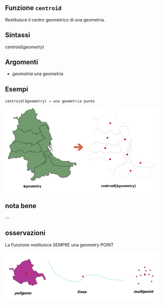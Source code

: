 ## Funzione `centroid`

Restituisce il centro geometrico di una geometria.

## Sintassi

centroid(*geometry*)

## Argomenti

* *geometria* una geometria

## Esempi

`centroid($geometry) → una geometria punto`

<img src="/img/geometria/centroid/centroid1.png">

## nota bene

--

## osservazioni

La Funzione restituisce SEMPRE una geometry POINT

<img src="/img/geometria/centroid/centroid2.png">
